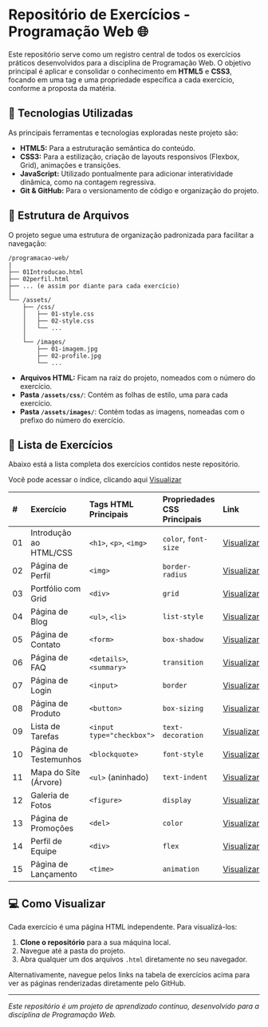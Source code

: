 # Repositório de Exercícios - Programação Web 🌐

Este repositório serve como um registro central de todos os exercícios práticos desenvolvidos para a disciplina de Programação Web. O objetivo principal é aplicar e consolidar o conhecimento em **HTML5** e **CSS3**, focando em uma tag e uma propriedade específica a cada exercício, conforme a proposta da matéria.

## 🚀 Tecnologias Utilizadas

As principais ferramentas e tecnologias exploradas neste projeto são:

* **HTML5:** Para a estruturação semântica do conteúdo.
* **CSS3:** Para a estilização, criação de layouts responsivos (Flexbox, Grid), animações e transições.
* **JavaScript:** Utilizado pontualmente para adicionar interatividade dinâmica, como na contagem regressiva.
* **Git & GitHub:** Para o versionamento de código e organização do projeto.

## 📂 Estrutura de Arquivos

O projeto segue uma estrutura de organização padronizada para facilitar a navegação:

```
/programacao-web/
|
├── 01Introducao.html
├── 02perfil.html
├── ... (e assim por diante para cada exercício)
│
└── /assets/
    ├── /css/
    │   ├── 01-style.css
    │   ├── 02-style.css
    │   └── ...
    │
    └── /images/
        ├── 01-imagem.jpg
        ├── 02-profile.jpg
        └── ...
```

* **Arquivos HTML:** Ficam na raiz do projeto, nomeados com o número do exercício.
* **Pasta `/assets/css/`**: Contém as folhas de estilo, uma para cada exercício.
* **Pasta `/assets/images/`**: Contém todas as imagens, nomeadas com o prefixo do número do exercício.

## 📝 Lista de Exercícios

Abaixo está a lista completa dos exercícios contidos neste repositório.

Você pode acessar o índice, clicando aqui [Visualizar](./Lista01/index.html)

| #  | Exercício                 | Tags HTML Principais    | Propriedades CSS Principais | Link                                    |
|:---|:--------------------------|:------------------------|:----------------------------|:----------------------------------------|
| 01 | Introdução ao HTML/CSS    | `<h1>`, `<p>`, `<img>`  | `color`, `font-size`        | [Visualizar](./Lista01/01intro.html)       |
| 02 | Página de Perfil          | `<img>`                 | `border-radius`             | [Visualizar](./Lista01/02perfil.html)           |
| 03 | Portfólio com Grid        | `<div>`                 | `grid`                      | [Visualizar](./Lista01/03grid.html)             |
| 04 | Página de Blog            | `<ul>`, `<li>`          | `list-style`                | [Visualizar](./Lista01/04meublog.html)          |
| 05 | Página de Contato         | `<form>`                | `box-shadow`                | [Visualizar](./Lista01/05contato.html)          |
| 06 | Página de FAQ             | `<details>`, `<summary>`| `transition`                | [Visualizar](./Lista01/06details.html)          |
| 07 | Página de Login           | `<input>`               | `border`                    | [Visualizar](./Lista01/07login.html)            |
| 08 | Página de Produto         | `<button>`              | `box-sizing`                | [Visualizar](./Lista01/08products.html)         |
| 09 | Lista de Tarefas          | `<input type="checkbox">`| `text-decoration`           | [Visualizar](./Lista01/09tarefas.html)          |
| 10 | Página de Testemunhos     | `<blockquote>`          | `font-style`                | [Visualizar](./Lista01/10testimonials.html)     |
| 11 | Mapa do Site (Árvore)     | `<ul>` (aninhado)       | `text-indent`               | [Visualizar](./Lista01/11tree.html)             |
| 12 | Galeria de Fotos          | `<figure>`              | `display`                   | [Visualizar](./Lista01/12galeria.html)          |
| 13 | Página de Promoções       | `<del>`                 | `color`                     | [Visualizar](./Lista01/13promo.html)            |
| 14 | Perfil de Equipe          | `<div>`                 | `flex`                      | [Visualizar](./Lista01/14members.html)          |
| 15 | Página de Lançamento      | `<time>`                | `animation`                 | [Visualizar](./Lista01/15time.html)             |

## 💻 Como Visualizar

Cada exercício é uma página HTML independente. Para visualizá-los:

1.  **Clone o repositório** para a sua máquina local.
2.  Navegue até a pasta do projeto.
3.  Abra qualquer um dos arquivos `.html` diretamente no seu navegador.

Alternativamente, navegue pelos links na tabela de exercícios acima para ver as páginas renderizadas diretamente pelo GitHub.

---
*Este repositório é um projeto de aprendizado contínuo, desenvolvido para a disciplina de Programação Web.*